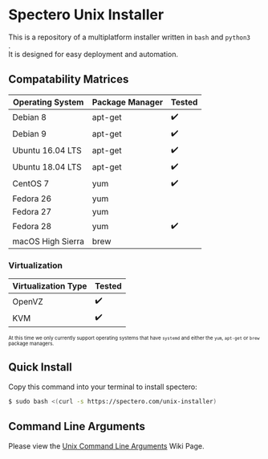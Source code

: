 # Spectero Unix Installer

This is a repository of a multiplatform installer written in `bash` and `python3	`.  
It is designed for easy deployment and automation.


## Compatability Matrices

|Operating System  |Package Manager |Tested |
|-------------------|---------------|-------|
|Debian 8           |apt-get        |✔️    |
|Debian 9           |apt-get        |✔️    |
|Ubuntu 16.04 LTS   |apt-get        |✔️    |
|Ubuntu 18.04 LTS   |apt-get        |✔️    |  
|CentOS 7           |yum            |✔️    |
|Fedora 26          |yum            |      |
|Fedora 27          |yum            |      |
|Fedora 28          |yum            |✔️    |
|macOS High Sierra  |brew           |      |

### Virtualization
|Virtualization Type|Tested |
|-------------------|-------|
|OpenVZ             |✔️     |
|KVM                |✔️     |

<sub><sup>At this time we only currently support operating systems that have `systemd` and either the `yum`, `apt-get` or `brew` package managers.</sup></sub>


## Quick Install
Copy this command into your terminal to install spectero:
```sh
$ sudo bash <(curl -s https://spectero.com/unix-installer)
```

## Command Line Arguments
Please view the [Unix Command Line Arguments](https://github.com/ProjectSpectero/daemon-installers/wiki/Unix-Command-Line-Arguments) Wiki Page.


